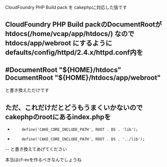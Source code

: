 CloudFoundry PHP Build pack を cakephpに対応した版です

CloudFoundry PHP Build packのDocumentRootがhtdocs(/home/vcap/app/htdocs/)
なので
htdocs/app/webroot
にするように
defaults/config/httpd/2.4.x/httpd.conf内を
--
#DocumentRoot "${HOME}/htdocs"
DocumentRoot "${HOME}/htdocs/app/webroot"
--
と書き換えただけです

ただ、これだけだとどうもうまくいかないので
cakephpのrootにあるindex.phpを
--
 -         define('CAKE_CORE_INCLUDE_PATH', ROOT . DS . 'lib');
 +         define('CAKE_CORE_INCLUDE_PATH', ROOT . DS . '../lib');
--
と書き換えてあげてください


本当はcf-exを作るべきなんでしょうね

